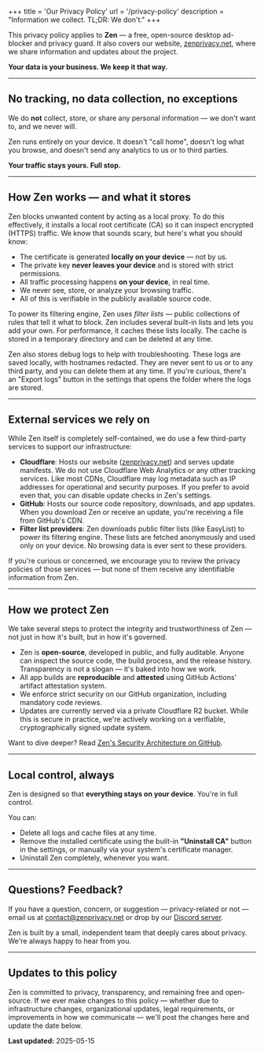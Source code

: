 +++
title = 'Our Privacy Policy'
url = '/privacy-policy'
description = "Information we collect. TL;DR: We don't."
+++

This privacy policy applies to **Zen** — a free, open-source desktop ad-blocker and privacy guard. It also covers our website, [zenprivacy.net](https://zenprivacy.net), where we share information and updates about the project.

**Your data is your business. We keep it that way.**

---

## No tracking, no data collection, no exceptions

We do **not** collect, store, or share any personal information — we don't want to, and we never will.

Zen runs entirely on your device. It doesn't "call home", doesn't log what you browse, and doesn't send any analytics to us or to third parties.

**Your traffic stays yours. Full stop.**

---

## How Zen works — and what it stores

Zen blocks unwanted content by acting as a local proxy. To do this effectively, it installs a local root certificate (CA) so it can inspect encrypted (HTTPS) traffic. We know that sounds scary, but here's what you should know:

* The certificate is generated **locally on your device** — not by us.
* The private key **never leaves your device** and is stored with strict permissions.
* All traffic processing happens **on your device**, in real time.
* We never see, store, or analyze your browsing traffic.
* All of this is verifiable in the publicly available source code.

To power its filtering engine, Zen uses *filter lists* — public collections of rules that tell it what to block. Zen includes several built-in lists and lets you add your own. For performance, it caches these lists locally. The cache is stored in a temporary directory and can be deleted at any time.

Zen also stores debug logs to help with troubleshooting. These logs are saved locally, with hostnames redacted. They are never sent to us or to any third party, and you can delete them at any time. If you're curious, there's an "Export logs" button in the settings that opens the folder where the logs are stored.

---

## External services we rely on

While Zen itself is completely self-contained, we do use a few third-party services to support our infrastructure:

* **Cloudflare**: Hosts our website ([zenprivacy.net](https://zenprivacy.net)) and serves update manifests. We do not use Cloudflare Web Analytics or any other tracking services. Like most CDNs, Cloudflare may log metadata such as IP addresses for operational and security purposes. If you prefer to avoid even that, you can disable update checks in Zen's settings.
* **GitHub**: Hosts our source code repository, downloads, and app updates. When you download Zen or receive an update, you're receiving a file from GitHub's CDN.
* **Filter list providers**: Zen downloads public filter lists (like EasyList) to power its filtering engine. These lists are fetched anonymously and used only on your device. No browsing data is ever sent to these providers.

If you're curious or concerned, we encourage you to review the privacy policies of those services — but none of them receive any identifiable information from Zen.

---

## How we protect Zen

We take several steps to protect the integrity and trustworthiness of Zen — not just in how it's built, but in how it's governed.

* Zen is **open-source**, developed in public, and fully auditable. Anyone can inspect the source code, the build process, and the release history. Transparency is not a slogan — it's baked into how we work.
* All app builds are **reproducible** and **attested** using GitHub Actions' artifact attestation system.
* We enforce strict security on our GitHub organization, including mandatory code reviews.
* Updates are currently served via a private Cloudflare R2 bucket. While this is secure in practice, we're actively working on a verifiable, cryptographically signed update system.

Want to dive deeper? Read [Zen's Security Architecture on GitHub](https://github.com/ZenPrivacy/zen-desktop/blob/master/docs/internal/security-architecture.md).

---

## Local control, always

Zen is designed so that **everything stays on your device**. You're in full control.

You can:

* Delete all logs and cache files at any time.
* Remove the installed certificate using the built-in **"Uninstall CA"** button in the settings, or manually via your system's certificate manager.
* Uninstall Zen completely, whenever you want.

---

## Questions? Feedback?

If you have a question, concern, or suggestion — privacy-related or not — email us at [contact@zenprivacy.net](mailto:contact@zenprivacy.net) or drop by our [Discord server](https://discord.gg/jSzEwby7JY).

Zen is built by a small, independent team that deeply cares about privacy. We're always happy to hear from you.

---

## Updates to this policy

Zen is committed to privacy, transparency, and remaining free and open-source. If we ever make changes to this policy — whether due to infrastructure changes, organizational updates, legal requirements, or improvements in how we communicate — we'll post the changes here and update the date below.

**Last updated:** 2025-05-15
